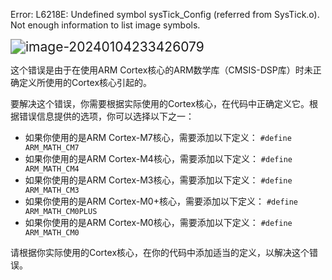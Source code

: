 Error: L6218E: Undefined symbol sysTick_Config (referred from SysTick.o).
Not enough information to list image symbols.



<img src="E:\typora\Project\STM32报错汇总.assets\image-20240104233426079.png" alt="image-20240104233426079" style="zoom:150%;" />

这个错误是由于在使用ARM Cortex核心的ARM数学库（CMSIS-DSP库）时未正确定义所使用的Cortex核心引起的。

要解决这个错误，你需要根据实际使用的Cortex核心，在代码中正确定义它。根据错误信息提供的选项，你可以选择以下之一：

- 如果你使用的是ARM Cortex-M7核心，需要添加以下定义： `#define ARM_MATH_CM7`
- 如果你使用的是ARM Cortex-M4核心，需要添加以下定义： `#define ARM_MATH_CM4`
- 如果你使用的是ARM Cortex-M3核心，需要添加以下定义： `#define ARM_MATH_CM3`
- 如果你使用的是ARM Cortex-M0+核心，需要添加以下定义： `#define ARM_MATH_CM0PLUS`
- 如果你使用的是ARM Cortex-M0核心，需要添加以下定义： `#define ARM_MATH_CM0`

请根据你实际使用的Cortex核心，在你的代码中添加适当的定义，以解决这个错误。